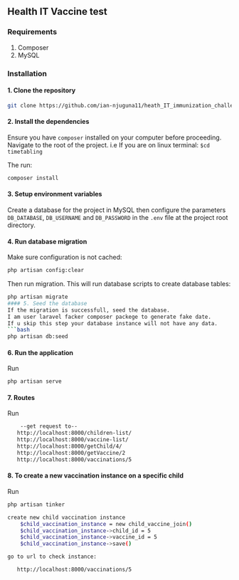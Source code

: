 
## Health IT Vaccine test


### Requirements
1. Composer
2. MySQL

### Installation
#### 1. Clone the repository
```bash
git clone https://github.com/ian-njuguna11/heath_IT_immunization_challenge_test/
```
#### 2. Install the dependencies
Ensure you have `composer` installed on your computer before proceeding.
Navigate to the root of the project. i.e If you are on linux terminal: `$cd timetabling`

The run:
```bash
composer install
```

#### 3. Setup environment variables
Create a database for the project in MySQL then configure the parameters `DB_DATABASE`, `DB_USERNAME` and `DB_PASSWORD` in the `.env` file at the project root directory.

#### 4. Run database migration
Make sure configuration is not cached:
```bash
php artisan config:clear
```

Then run migration. This will run database scripts to create database tables:
```bash
php artisan migrate
#### 5. Seed the database
If the migration is successfull, seed the database.
I am user laravel facker composer packege to generate fake date.
If u skip this step your database instance will not have any data.
```bash
php artisan db:seed
```


#### 6. Run the application
Run
```bash
php artisan serve
```

#### 7. Routes
Run
```bash
    --get request to--
   http://localhost:8000/children-list/
   http://localhost:8000/vaccine-list/
   http://localhost:8000/getChild/4/
   http://localhost:8000/getVaccine/2
   http://localhost:8000/vaccinations/5
```

#### 8. To create a new vaccination instance on a specific child
Run
```bash
php artisan tinker

create new child vaccination instance
    $child_vaccination_instance = new child_vaccine_join()
    $child_vaccination_instance->child_id = 5
    $child_vaccination_instance->vaccine_id = 5
    $child_vaccination_instance->save()

go to url to check instance:

   http://localhost:8000/vaccinations/5

```